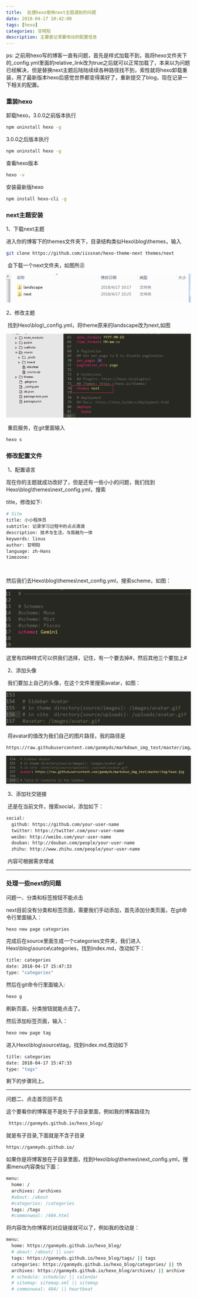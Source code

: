 ```yaml
---
title:  处理hexo使用next主题遇到的问题
date: 2018-04-17 10:42:00 
tags: [hexo] 
categories: 甘明阳 
description: 主要是记录要改动的配置信息
---
```




ps: 之前用hexo写的博客一直有问题，首先是样式加载不到，我将hexo文件夹下的_config.yml里面的relative_link改为true之后就可以正常加载了，本来以为问题已经解决，但是替换next主题后陆陆续续各种路径找不到，索性就将hexo卸载重装，用了最新版本hexo后感觉世界都变得美好了，重新提交了blog，现在记录一下相关的配置。<!--more-->



### 重装hexo

卸载hexo，3.0.0之前版本执行

```bash
npm uninstall hexo -g
```

3.0.0之后版本执行

```bash
npm uninstall hexo -g
```

查看hexo版本

```bash
hexo -v
```

安装最新版hexo

```bash
npm install hexo-cli -g
```

### next主题安装

1、下载next主题

​     进入你的博客下的themes文件夹下，目录结构类似Hexo\blog\themes，输入

```bash
git clone https://github.com/iissnan/hexo-theme-next themes/next
```

​     会下载一个next文件夹，如图所示

![exo_themes_0](https://github.com/ganmyxh/ganmyxh.io/blob/master/img/hexo_themes_01.png?raw=true)

  2、修改主题

​        找到Hexo\blog\\_config.yml，将theme原来的landscape改为next,如图

![exo_themes_0](https://github.com/ganmyxh/ganmyxh.io/blob/master/img/hexo_themes_02.png?raw=true)

​        重启服务，在git里面输入

```bash
hexo s
```



### 修改配置文件

​      1、配置语言

​           现在你的主题就成功改好了，但是还有一些小小的问题，我们找到Hexo\blog\themes\next\_config.yml，搜索

title，修改如下:

```bash
# Site
title: 小小程序员
subtitle: 记录学习过程中的点点滴滴
description: 技术与生活，与我融为一体
keywords: linux
author: 甘明阳
language: zh-Hans
timezone: 
```

​           

然后我们去Hexo\blog\themes\next\_config.yml，搜索scheme，如图：

![exo_themes_0](https://github.com/ganmyxh/ganmyxh.io/blob/master/img/hexo_themes_04.png?raw=true)

这里有四种样式可以供我们选择，记住，有一个要去掉#，然后其他三个要加上#

​      2、添加头像

​           我们要加上自己的头像，在这个文件里搜索avatar，如图：

![exo_themes_0](https://github.com/ganmyxh/ganmyxh.io/blob/master/img/hexo_themes_05.png?raw=true)

​           将avatar的值改为我们自己的图片路径，我的路径是     

```bash
https://raw.githubusercontent.com/ganmyds/markdown_img_test/master/img/head.jpg
```

![exo_themes_0](https://github.com/ganmyxh/ganmyxh.io/blob/master/img/hexo_themes_06.png?raw=true)

​      3、添加社交链接

​           还是在当前文件，搜索social，添加如下：

```bash
social:
  github: https://github.com/your-user-name
  twitter: https://twitter.com/your-user-name
  weibo: http://weibo.com/your-user-name
  douban: http://douban.com/people/your-user-name
  zhihu: http://www.zhihu.com/people/your-user-name
```

​           内容可根据需求增减

---

### 处理一些next的问题

问题一、分类和标签按钮不能点击

​    next目前没有分类和标签页面，需要我们手动添加，首先添加分类页面，在git命令行里面输入：

```bash
hexo new page categories
```

完成后在source里面生成一个categories文件夹，我们进入Hexo\blog\source\categories，找到index.md，改动如下：

```bash
title: categories
date: 2018-04-17 15:47:33
type: "categories"
```

然后在git命令行里面输入:

```bash
hexo g
```

刷新页面，分类按钮就能点击了。

然后添加标签页面，输入：

```bash
hexo new page tag
```

进入Hexo\blog\source\tag，找到index.md,改动如下

```bash
title: categories
date: 2018-04-17 15:47:33
type: "tags"
```

剩下的步骤同上。

---

问题二、点击首页回不去

   这个要看你的博客是不是处于子目录里面，例如我的博客路径为

```bash
 https://ganmyds.github.io/hexo_blog/
```

  就是有子目录,下面就是不含子目录

```bash
https://ganmyds.github.io/
```

如果你是将博客放在子目录里面，找到Hexo\blog\themes\next\_config.yml，搜索menu内容类似下面：

```bash
menu:
  home: /
  archives: /archives
  #about: /about
  #categories: /categories
  tags: /tags
  #commonweal: /404.html
```

将内容改为你博客的对应链接就可以了，例如我的改动是：

```bash
menu:
  home: https://ganmyds.github.io/hexo_blog/
  # about: /about/ || user
  tags: https://ganmyds.github.io/hexo_blog/tags/ || tags
  categories: https://ganmyds.github.io/hexo_blog/categories/ || th
  archives: https://ganmyds.github.io/hexo_blog/archives/ || archive
  # schedule: schedule/ || calendar
  # sitemap: sitemap.xml || sitemap
  # commonweal: 404/ || heartbeat
```



   